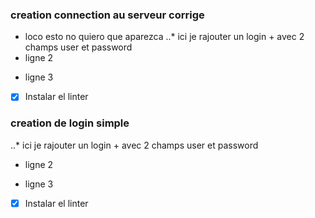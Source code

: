 ### creation connection au serveur corrige
+ loco esto no quiero que aparezca
..* ici je rajouter un login + avec 2 champs user et password
+ ligne 2
- ligne 3

- [x] Instalar el linter

### creation de login simple
..* ici je rajouter un login + avec 2 champs user et password
+ ligne 2
- ligne 3

- [x] Instalar el linter